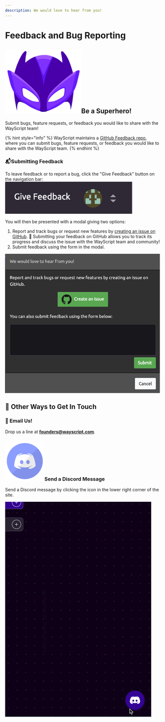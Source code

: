 ```yaml
---
description: We would love to hear from you!
---
```


# Feedback and Bug Reporting

## ![](../.gitbook/assets/super.png)Be a Superhero!

Submit bugs, feature requests, or feedback you would like to share with the WayScript team!

{% hint style="info" %}
WayScript maintains a [GitHub Feedback repo](https://github.com/wayscript/feedback), where you can submit bugs, feature requests, or feedback you would like to share with the WayScript team.
{% endhint %}

### 📬Submitting Feedback

To leave feedback or to report a bug, click the "Give Feedback" button on the navigation bar:  
![](../.gitbook/assets/give_feedback.png)

You will then be presented with a modal giving two options:

1. Report and track bugs or request new features by [creating an issue on GitHub](https://github.com/wayscript/feedback/issues/new/choose).     🌟 Submitting your feedback on GitHub allows you to track its progress and discuss the issue with the WayScript team and community! 
2. Submit feedback using the form in the modal.

![Feedback Modal](../.gitbook/assets/feedback_modal.png)

## 💬 Other Ways to Get In Touch

### 📧 Email Us!

Drop us a line at **founders@wayscript.com**_._

### ![](../.gitbook/assets/discord.png)Send a Discord Message

Send a Discord message by clicking the icon in the lower right corner of the site.

![](../.gitbook/assets/discord.gif)

